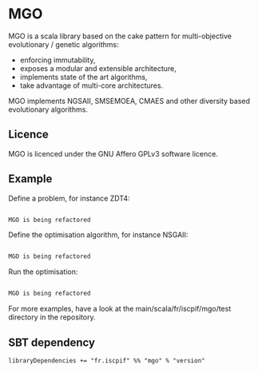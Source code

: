 MGO
===

MGO is a scala library based on the cake pattern for multi-objective evolutionary / genetic algorithms:
* enforcing immutability,
* exposes a modular and extensible architecture,
* implements state of the art algorithms,
* take advantage of multi-core architectures.

MGO implements NGSAII, SMSEMOEA, CMAES and other diversity based evolutionary algorithms.

Licence
-------

MGO is licenced under the GNU Affero GPLv3 software licence. 

Example
-------

Define a problem, for instance ZDT4:

```scala

MGO is being refactored

```

Define the optimisation algorithm, for instance NSGAII:

```scala

MGO is being refactored

```

Run the optimisation:

```scala

MGO is being refactored

```

For more examples, have a look at the main/scala/fr/iscpif/mgo/test directory in the repository.
  
SBT dependency
----------------

    libraryDependencies += "fr.iscpif" %% "mgo" % "version"

